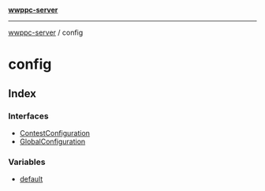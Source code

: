 [**wwppc-server**](../README.md)

***

[wwppc-server](../modules.md) / config

# config

## Index

### Interfaces

- [ContestConfiguration](interfaces/ContestConfiguration.md)
- [GlobalConfiguration](interfaces/GlobalConfiguration.md)

### Variables

- [default](variables/default.md)
